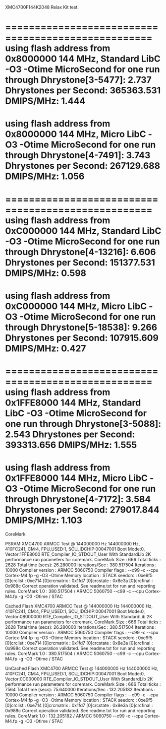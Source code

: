 XMC4700F144K2048 Relax Kit test.

===================================================
using flash address from 0x8000000
144 MHz, Standard LibC
-O3 -Otime
MicroSecond for one run through Dhrystone[3-5477]:       2.737 
Dhrystones per Second:  365363.531 
DMIPS/MHz:      1.444
====================================================
using flash address from 0x8000000
144 MHz, Micro LibC
-O3 -Otime
MicroSecond for one run through Dhrystone[4-7491]:       3.743 
Dhrystones per Second:  267129.688 
DMIPS/MHz:      1.056
====================================================

===================================================
using flash address from 0xC000000
144 MHz, Standard LibC
-O3 -Otime
MicroSecond for one run through Dhrystone[4-13216]:      6.606 
Dhrystones per Second:  151377.531 
DMIPS/MHz:      0.598
====================================================
using flash address from 0xC000000
144 MHz, Micro LibC
-O3 -Otime
MicroSecond for one run through Dhrystone[5-18538]:      9.266 
Dhrystones per Second:  107915.609 
DMIPS/MHz:      0.427
====================================================

===================================================
using flash address from 0x1FFE8000
144 MHz, Standard LibC
-O3 -Otime
MicroSecond for one run through Dhrystone[3-5088]:       2.543 
Dhrystones per Second:  393313.656 
DMIPS/MHz:      1.555
====================================================
using flash address from 0x1FFE8000
144 MHz, Micro LibC
-O3 -Otime
MicroSecond for one run through Dhrystone[4-7172]:       3.584 
Dhrystones per Second:  279017.844 
DMIPS/MHz:      1.103
====================================================



CoreMark

PSRAM
XMC4700 ARMCC Test @ 144000000 Hz
144000000 Hz, 410FC241, CM:4, FPU_USED:1, SCU_IDCHIP:00047001
Boot Mode:0, Vector:1FFE8000
RTE_Compiler_IO_STDOUT_User
With StandardLib
2K performance run parameters for coremark.
CoreMark Size    : 666
Total ticks      : 2628
Total time (secs): 26.280000
Iterations/Sec   : 380.517504
Iterations       : 10000
Compiler version : ARMCC 5060750
Compiler flags   : --c99 -c --cpu Cortex-M4.fp -g -O3 -Otime
Memory location  : STACK
seedcrc          : 0xe9f5
[0]crclist       : 0xe714
[0]crcmatrix     : 0x1fd7
[0]crcstate      : 0x8e3a
[0]crcfinal      : 0x988c
Correct operation validated. See readme.txt for run and reporting rules.
CoreMark 1.0 : 380.517504 / ARMCC 5060750 --c99 -c --cpu Cortex-M4.fp -g -O3 -Otime / STAC


Cached Flash
XMC4700 ARMCC Test @ 144000000 Hz
144000000 Hz, 410FC241, CM:4, FPU_USED:1, SCU_IDCHIP:00047001
Boot Mode:0, Vector:08000000
RTE_Compiler_IO_STDOUT_User
With StandardLib
2K performance run parameters for coremark.
CoreMark Size    : 666
Total ticks      : 2628
Total time (secs): 26.280000
Iterations/Sec   : 380.517504
Iterations       : 10000
Compiler version : ARMCC 5060750
Compiler flags   : --c99 -c --cpu Cortex-M4.fp -g -O3 -Otime
Memory location  : STACK
seedcrc          : 0xe9f5
[0]crclist       : 0xe714
[0]crcmatrix     : 0x1fd7
[0]crcstate      : 0x8e3a
[0]crcfinal      : 0x988c
Correct operation validated. See readme.txt for run and reporting rules.
CoreMark 1.0 : 380.517504 / ARMCC 5060750 --c99 -c --cpu Cortex-M4.fp -g -O3 -Otime / STAC


UnCached Flash
XMC4700 ARMCC Test @ 144000000 Hz
144000000 Hz, 410FC241, CM:4, FPU_USED:1, SCU_IDCHIP:00047001
Boot Mode:0, Vector:0C000000
RTE_Compiler_IO_STDOUT_User
With StandardLib
2K performance run parameters for coremark.
CoreMark Size    : 666
Total ticks      : 7564
Total time (secs): 75.640000
Iterations/Sec   : 132.205182
Iterations       : 10000
Compiler version : ARMCC 5060750
Compiler flags   : --c99 -c --cpu Cortex-M4.fp -g -O3 -Otime
Memory location  : STACK
seedcrc          : 0xe9f5
[0]crclist       : 0xe714
[0]crcmatrix     : 0x1fd7
[0]crcstate      : 0x8e3a
[0]crcfinal      : 0x988c
Correct operation validated. See readme.txt for run and reporting rules.
CoreMark 1.0 : 132.205182 / ARMCC 5060750 --c99 -c --cpu Cortex-M4.fp -g -O3 -Otime / STAC


